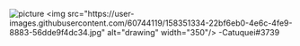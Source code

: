 ![picture](https://cdn.discordapp.com/attachments/1018472179907711009/1036260000756146266/2022-10-15_17.29.59.png](https://media.discordapp.net/attachments/892436141670793216/1122895956095008908/IMG_0039.webp?width=702&height=676)https://media.discordapp.net/attachments/892436141670793216/1122895956095008908/IMG_0039.webp?width=702&height=676)
<img src="https://user-images.githubusercontent.com/60744119/158351334-22bf6eb0-4e6c-4fe9-8883-56dde9f4dc34.jpg" alt="drawing" width="350"/>
-Catuquei#3739
